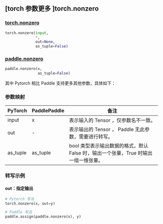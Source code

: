 ## [torch 参数更多 ]torch.nonzero
### [torch.nonzero](https://pytorch.org/docs/1.13/generated/torch.nonzero.html#torch.nonzero)

```python
torch.nonzero(input,
              *,
              out=None,
              as_tuple=False)
```

### [paddle.nonzero](https://www.paddlepaddle.org.cn/documentation/docs/zh/api/paddle/nonzero_cn.html)

```python
paddle.nonzero(x,
               as_tuple=False)
```

其中 Pytorch 相比 Paddle 支持更多其他参数，具体如下：
### 参数映射
| PyTorch       | PaddlePaddle | 备注                                                   |
| ------------- | ------------ | ------------------------------------------------------ |
| input | x | 表示输入的 Tensor ，仅参数名不一致。  |
|  out  | - | 表示输出的 Tensor ， Paddle 无此参数，需要进行转写。    |
| as_tuple | as_tuple | bool 类型表示输出数据的格式，默认 False 时，输出一个张量，True 时输出一组一维张量。  |


### 转写示例
#### out：指定输出
```python
# Pytorch 写法
torch.nonzero(x, out=y)

# Paddle 写法
paddle.assign(paddle.nonzero(x), y)
```
